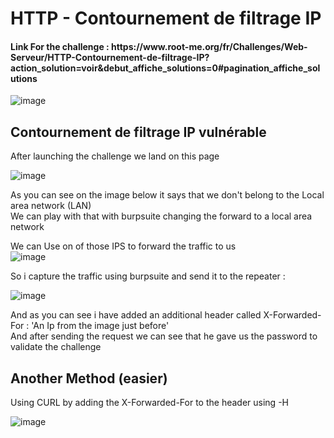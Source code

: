 <h1>HTTP - Contournement de filtrage IP</h1>
<h4>Link For the challenge : https://www.root-me.org/fr/Challenges/Web-Serveur/HTTP-Contournement-de-filtrage-IP?action_solution=voir&debut_affiche_solutions=0#pagination_affiche_solutions</h4>

![image](https://github.com/user-attachments/assets/6eb8edc5-c4ef-4e13-bf1f-9f195ca8d7e4)


<h2>Contournement de filtrage IP vulnérable</h2>
After launching the challenge we land on this page 

![image](https://github.com/user-attachments/assets/4770ae33-cc2f-40ce-9411-dba15b9c444a)

As you can see on the image below it says that we don't belong to the Local area network (LAN) <br>
We can play with that with burpsuite changing the forward to a local area network 
<br>


We can Use on of those IPS to forward the traffic to us <br>
![image](https://github.com/user-attachments/assets/69de1ccf-9aab-4f8b-89f3-a7ac80bdd734)



So i capture the traffic using burpsuite and send it to the repeater : 

![image](https://github.com/user-attachments/assets/46ad19a8-e9c4-4f7c-8c34-c7660bb61dcc)

And as you can see i have added an additional header called X-Forwarded-For : 'An Ip from the image just before'<br>
And after sending the request we can see that he gave us  the password to validate the challenge <br>

<h2>Another Method (easier) </h2>
Using CURL by adding the X-Forwarded-For to the header using -H 

![image](https://github.com/user-attachments/assets/bb8ba828-7f72-439c-a135-8137ab4d665b)
